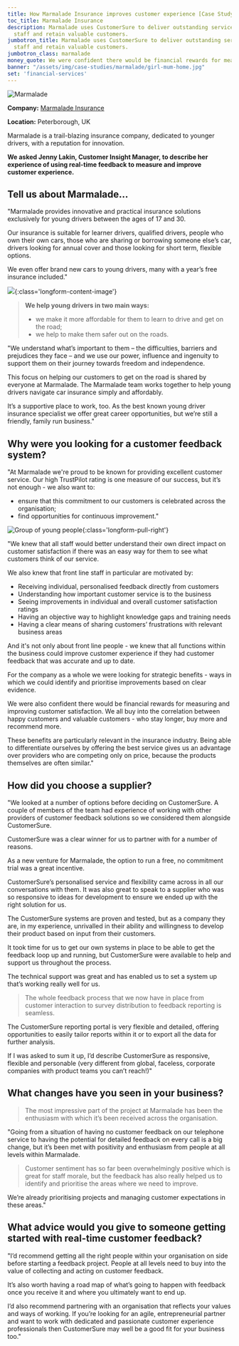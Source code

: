 ```yaml
---
title: How Marmalade Insurance improves customer experience [Case Study]
toc_title: Marmalade Insurance
description: Marmalade uses CustomerSure to deliver outstanding service, motivate
  staff and retain valuable customers.
jumbotron_title: Marmalade uses CustomerSure to deliver outstanding service, motivate
  staff and retain valuable customers.
jumbotron_class: marmalade
money_quote: We were confident there would be financial rewards for measuring and improving customer satisfaction
banner: "/assets/img/case-studies/marmalade/girl-mum-home.jpg"
set: 'financial-services'
---
```

![Marmalade](/uploads/marmalade-log-med.png)

**Company:** [Marmalade Insurance](https://www.wearemarmalade.co.uk/ "Marmalade")

**Location:**  Peterborough, UK

Marmalade is a trail-blazing insurance company, dedicated to younger drivers, with a reputation for innovation.

**We asked Jenny Lakin, Customer Insight Manager, to describe her experience of using real-time feedback to measure and improve customer experience.**

## Tell us about Marmalade…

"Marmalade provides innovative and practical insurance solutions exclusively for young drivers between the ages of 17 and 30.

Our insurance is suitable for learner drivers, qualified drivers, people who own their own cars, those who are sharing or borrowing someone else’s car, drivers looking for annual cover and those looking for short term, flexible options.

We even offer brand new cars to young drivers, many with a year’s free insurance included."

![](/uploads/perkjam.jpg){:class='longform-content-image'}

> **We help young drivers in two main ways:**
>
> * we make it more affordable for them to learn to drive and get on the road;
> * we help to make them safer out on the roads.

"We understand what’s important to them – the difficulties, barriers and prejudices they face – and we use our power, influence and ingenuity to support them on their journey towards freedom and independence.

This focus on helping our customers to get on the road is shared by everyone at Marmalade. The Marmalade team works together to help young drivers navigate car insurance simply and affordably.

It’s a supportive place to work, too. As the best known young driver insurance specialist we offer great career opportunities, but we’re still a friendly, family run business."

## Why were you looking for a customer feedback system?

"At Marmalade we're proud to be known for providing excellent customer service. Our high TrustPilot rating is one measure of our success, but it’s not enough - we also want to:

* ensure that this commitment to our customers is celebrated across the organisation;
* find opportunities for continuous improvement."

![Group of young people](/uploads/uni-students.jpg){:class='longform-pull-right'}

"We knew that all staff would better understand their own direct impact on customer satisfaction if there was an easy way for them to see what customers think of our service.

We also knew that front line staff in particular are motivated by:

* Receiving individual, personalised feedback directly from customers
* Understanding how important customer service is to the business
* Seeing improvements in individual and overall customer satisfaction ratings
* Having an objective way to highlight knowledge gaps and training needs
* Having a clear means of sharing customers’ frustrations with relevant business areas

And it's not only about front line people - we knew that all functions within the business could improve customer experience if they had customer feedback that was accurate and up to date.

For the company as a whole we were looking for strategic benefits - ways in which we could identify and prioritise improvements based on clear evidence.

We were also confident there would be financial rewards for measuring and improving customer satisfaction. We all buy into the correlation between happy customers and valuable customers - who stay longer, buy more and recommend more.

These benefits are particularly relevant in the insurance industry. Being able to differentiate ourselves by offering the best service gives us an advantage over providers who are competing only on price, because the products themselves are often similar."

## How did you choose a supplier?

"We looked at a number of options before deciding on CustomerSure. A couple of members of the team had experience of working with other providers of customer feedback solutions so we considered them alongside CustomerSure.

CustomerSure was a clear winner for us to partner with for a number of reasons.

As a new venture for Marmalade, the option to run a free, no commitment trial was a great incentive.

CustomerSure’s personalised service and flexibility came across in all our conversations with them. It was also great to speak to a supplier who was so responsive to ideas for development to ensure we ended up with the right solution for us.

The CustomerSure systems are proven and tested, but as a company they are, in my experience, unrivalled in their ability and willingness to develop their product based on input from their customers.

It took time for us to get our own systems in place to be able to get the feedback loop up and running, but CustomerSure were available to help and support us throughout the process.

The technical support was great and has enabled us to set a system up that’s working really well for us.

> The whole feedback process that we now have in place from customer interaction to survey distribution to feedback reporting is seamless.

The CustomerSure reporting portal is very flexible and detailed, offering opportunities to easily tailor reports within it or to export all the data for further analysis.

If I was asked to sum it up, I’d describe CustomerSure as responsive, flexible and personable (very different from global, faceless, corporate companies with product teams you can’t reach!)"

## What changes have you seen in your business?

> The most impressive part of the project at Marmalade has been the enthusiasm with which it’s been received across the organisation.

"Going from a situation of having no customer feedback on our telephone service to having the potential for detailed feedback on every call is a big change, but it’s been met with positivity and enthusiasm from people at all levels within Marmalade.

> Customer sentiment has so far been overwhelmingly positive which is great for staff morale, but the feedback has also really helped us to identify and prioritise the areas where we need to improve.

We’re already prioritising projects and managing customer expectations in these areas."

## What advice would you give to someone getting started with real-time customer feedback?

"I’d recommend getting all the right people within your organisation on side before starting a feedback project. People at all levels need to buy into the value of collecting and acting on customer feedback.

It’s also worth having a road map of what’s going to happen with feedback once you receive it and where you ultimately want to end up.

I’d also recommend partnering with an organisation that reflects your values and ways of working. If you’re looking for an agile, entrepreneurial partner and want to work with dedicated and passionate customer experience professionals then CustomerSure may well be a good fit for your business too."
